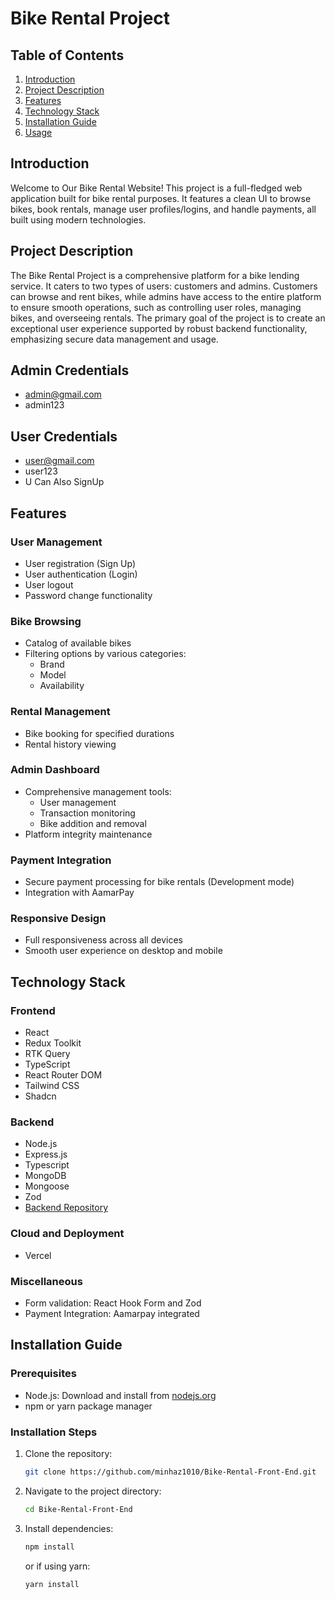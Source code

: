 # Bike Rental Project

## Table of Contents
1. [Introduction](#introduction)
2. [Project Description](#project-description)
3. [Features](#features)
4. [Technology Stack](#technology-stack)
5. [Installation Guide](#installation-guide)
6. [Usage](#usage)

## Introduction

Welcome to Our Bike Rental Website! This project is a full-fledged web application built for bike rental purposes. It features a clean UI to browse bikes, book rentals, manage user profiles/logins, and handle payments, all built using modern technologies.

## Project Description

The Bike Rental Project is a comprehensive platform for a bike lending service. It caters to two types of users: customers and admins. Customers can browse and rent bikes, while admins have access to the entire platform to ensure smooth operations, such as controlling user roles, managing bikes, and overseeing rentals. The primary goal of the project is to create an exceptional user experience supported by robust backend functionality, emphasizing secure data management and usage.

## Admin Credentials
 - admin@gmail.com
 - admin123

## User Credentials
 - user@gmail.com
 - user123 
 - U Can Also SignUp

## Features

### User Management
- User registration (Sign Up)
- User authentication (Login)
- User logout
- Password change functionality

### Bike Browsing
- Catalog of available bikes
- Filtering options by various categories:
  - Brand
  - Model
  - Availability

### Rental Management
- Bike booking for specified durations
- Rental history viewing

### Admin Dashboard
- Comprehensive management tools:
  - User management
  - Transaction monitoring
  - Bike addition and removal
- Platform integrity maintenance

### Payment Integration
- Secure payment processing for bike rentals (Development mode)
- Integration with AamarPay

### Responsive Design
- Full responsiveness across all devices
- Smooth user experience on desktop and mobile

## Technology Stack

### Frontend
- React
- Redux Toolkit
- RTK Query
- TypeScript
- React Router DOM
- Tailwind CSS
- Shadcn


### Backend
- Node.js
- Express.js
- Typescript
- MongoDB
- Mongoose
- Zod
- [Backend Repository](https://github.com/minhaz1010/Bike-Rental-Service.git)

### Cloud and Deployment
- Vercel

### Miscellaneous
- Form validation: React Hook Form and Zod
- Payment Integration: Aamarpay integrated

## Installation Guide

### Prerequisites
- Node.js: Download and install from [nodejs.org](https://nodejs.org/)
- npm or yarn package manager

### Installation Steps
1. Clone the repository:
   ```bash
   git clone https://github.com/minhaz1010/Bike-Rental-Front-End.git
   ```
2. Navigate to the project directory:
   ```bash
   cd Bike-Rental-Front-End
   ```
3. Install dependencies:
   ```bash
   npm install
   ```
   or if using yarn:
   ```bash
   yarn install
   ```

